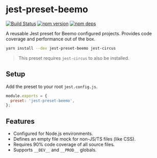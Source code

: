 # jest-preset-beemo

[![Build Status](https://github.com/beemojs/dev/workflows/Build/badge.svg)](https://github.com/beemojs/dev/actions?query=branch%3Amaster)
[![npm version](https://badge.fury.io/js/jest-preset-beemo.svg)](https://www.npmjs.com/package/jest-preset-beemo)
[![npm deps](https://david-dm.org/beemojs/dev.svg?path=packages/babel-preset)](https://www.npmjs.com/package/jest-preset-beemo)

A reusable Jest preset for Beemo configured projects. Provides code coverage and performance out of
the box.

```bash
yarn install --dev jest-preset-beemo jest-circus
```

> This preset requires `jest-circus` to also be installed.

## Setup

Add the preset to your root `jest.config.js`.

```js
module.exports = {
  preset: 'jest-preset-beemo',
};
```

## Features

- Configured for Node.js environments.
- Defines an empty file mock for non-JS/TS files (like CSS).
- Requires 90% code coverage of all source files.
- Supports `__DEV__` and `__PROD__` globals.
